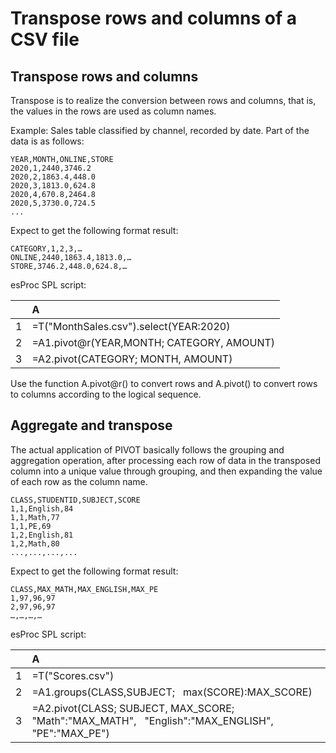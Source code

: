 # Transpose rows and columns of a CSV file



## Transpose rows and columns

Transpose is to realize the conversion between rows and columns, that is, the values in the rows are used as column names.

Example: Sales table classified by channel, recorded by date. Part of the data is as follows:

```
YEAR,MONTH,ONLINE,STORE
2020,1,2440,3746.2
2020,2,1863.4,448.0
2020,3,1813.0,624.8
2020,4,670.8,2464.8
2020,5,3730.0,724.5
...
```
Expect to get the following format result:

```
CATEGORY,1,2,3,…
ONLINE,2440,1863.4,1813.0,…
STORE,3746.2,448.0,624.8,…
```
esProc SPL script:

| |A|
|:-|:-|
|1|=T("MonthSales.csv").select(YEAR:2020)|
|2|=A1.pivot@r(YEAR,MONTH; CATEGORY, AMOUNT)|
|3|=A2.pivot(CATEGORY; MONTH, AMOUNT)|

Use the function A.pivot@r() to convert rows and A.pivot() to convert rows to columns according to the logical sequence.


## Aggregate and transpose

The actual application of PIVOT basically follows the grouping and aggregation operation, after processing each row of data in the transposed column into a unique value through grouping, and then expanding the value of each row as the column name.

```
CLASS,STUDENTID,SUBJECT,SCORE
1,1,English,84
1,1,Math,77
1,1,PE,69
1,2,English,81
1,2,Math,80
...,...,...,...
```
Expect to get the following format result:

```
CLASS,MAX_MATH,MAX_ENGLISH,MAX_PE
1,97,96,97
2,97,96,97
…,…,…,…
```
esProc SPL script:

| |A|
|:-|:-|
|1|=T("Scores.csv")|
|2|=A1.groups(CLASS,SUBJECT;   max(SCORE):MAX_SCORE)|
|3|=A2.pivot(CLASS; SUBJECT, MAX_SCORE;   "Math":"MAX_MATH",   "English":"MAX_ENGLISH",   "PE":"MAX_PE")|



